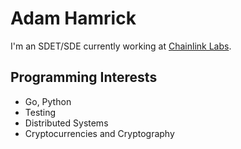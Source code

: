 # Adam Hamrick

I'm an SDET/SDE currently working at [Chainlink Labs](https://chain.link/).

## Programming Interests

* Go, Python
* Testing
* Distributed Systems
* Cryptocurrencies and Cryptography
